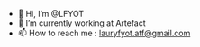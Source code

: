 - 👋 Hi, I’m @LFYOT
- 🌱 I’m currently working at Artefact
- 📫 How to reach me : lauryfyot.atf@gmail.com
